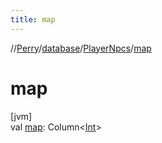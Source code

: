 ```yaml
---
title: map
---
```

//[Perry](../../../index.html)/[database](../index.html)/[PlayerNpcs](index.html)/[map](map.html)



# map



[jvm]\
val [map](map.html): Column&lt;[Int](https://kotlinlang.org/api/latest/jvm/stdlib/kotlin/-int/index.html)&gt;




